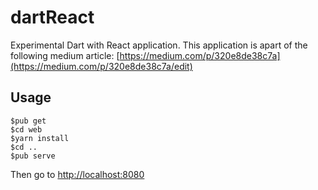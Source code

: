 # dartReact

Experimental Dart with React application.
This application is apart of the following medium article: [https://medium.com/p/320e8de38c7a](https://medium.com/p/320e8de38c7a/edit)

## Usage
```
$pub get
$cd web
$yarn install
$cd ..
$pub serve
```

Then go to [http://localhost:8080](http://localhost:8080)
